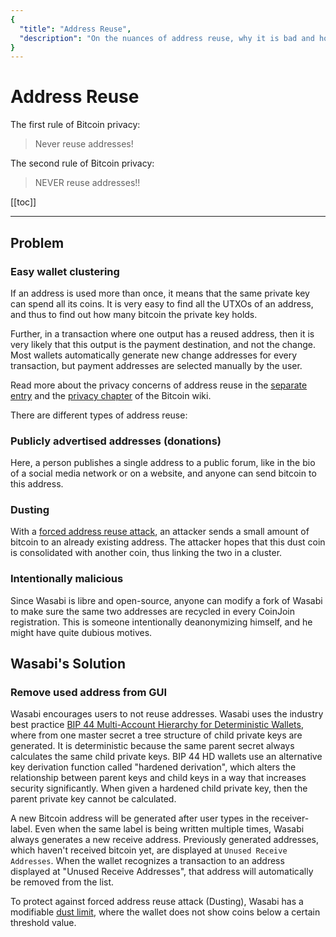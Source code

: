 ```yaml
---
{
  "title": "Address Reuse",
  "description": "On the nuances of address reuse, why it is bad and how to fix it. This is the Wasabi documentation, an archive of knowledge about the open-source, non-custodial and privacy-focused Bitcoin wallet for desktop."
}
---
```


# Address Reuse

The first rule of Bitcoin privacy:

> Never reuse addresses!

The second rule of Bitcoin privacy:

> NEVER reuse addresses!!

[[toc]]

---

## Problem

### Easy wallet clustering

If an address is used more than once, it means that the same private key can spend all its coins.
It is very easy to find all the UTXOs of an address, and thus to find out how many bitcoin the private key holds.

Further, in a transaction where one output has a reused address, then it is very likely that this output is the payment destination, and not the change.
Most wallets automatically generate new change addresses for every transaction, but payment addresses are selected manually by the user.

Read more about the privacy concerns of address reuse in the [separate entry](https://en.bitcoin.it/wiki/Address_reuse) and the [privacy chapter](https://en.bitcoin.it/Privacy#Address_reuse) of the Bitcoin wiki.

There are different types of address reuse:

### Publicly advertised addresses (donations)

Here, a person publishes a single address to a public forum, like in the bio of a social media network or on a website, and anyone can send bitcoin to this address.

### Dusting

With a [forced address reuse attack](https://en.bitcoin.it/Privacy#Forced_address_reuse), an attacker sends a small amount of bitcoin to an already existing address.
The attacker hopes that this dust coin is consolidated with another coin, thus linking the two in a cluster.

### Intentionally malicious

Since Wasabi is libre and open-source, anyone can modify a fork of Wasabi to make sure the same two addresses are recycled in every CoinJoin registration.
This is someone intentionally deanonymizing himself, and he might have quite dubious motives.

## Wasabi's Solution

### Remove used address from GUI

Wasabi encourages users to not reuse addresses.
Wasabi uses the industry best practice [BIP 44 Multi-Account Hierarchy for Deterministic Wallets](https://github.com/bitcoin/bips/blob/master/bip-0044.mediawiki), where from one master secret a tree structure of child private keys are generated.
It is deterministic because the same parent secret always calculates the same child private keys.
BIP 44 HD wallets use an alternative key derivation function called "hardened derivation", which alters the relationship between parent keys and child keys in a way that increases security significantly.
When given a hardened child private key, then the parent private key cannot be calculated.

A new Bitcoin address will be generated after user types in the receiver-label.
Even when the same label is being written multiple times, Wasabi always generates a new receive address.
Previously generated addresses, which haven't received bitcoin yet, are displayed at `Unused Receive Addresses`.
When the wallet recognizes a transaction to an address displayed at "Unused Receive Addresses", that address will automatically be removed from the list.

To protect against forced address reuse attack (Dusting), Wasabi has a modifiable [dust limit](/FAQ/FAQ-UseWasabi.md#what-is-the-dust-threshold), where the wallet does not show coins below a certain threshold value.
